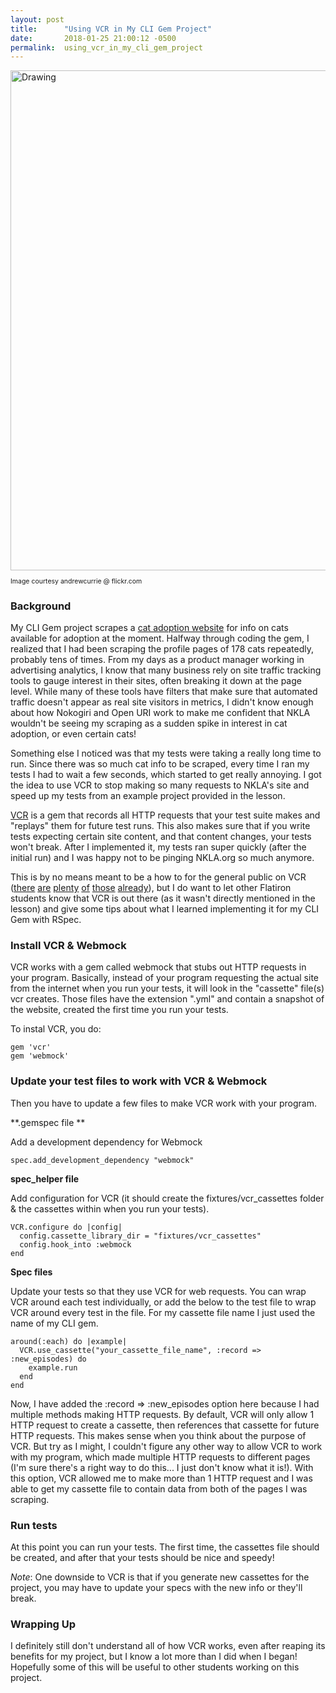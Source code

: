 ```yaml
---
layout: post
title:      "Using VCR in My CLI Gem Project"
date:       2018-01-25 21:00:12 -0500
permalink:  using_vcr_in_my_cli_gem_project
---
```



<img src="https://c2.staticflickr.com/4/3403/3287862831_af523cddac_b.jpg" alt="Drawing" style="width: 800px;"/>
<p style ="font-size:0.75em"> Image courtesy andrewcurrie @ flickr.com</p>

### Background
My CLI Gem project scrapes a [cat adoption website](http://nkla.org/) for info on cats available for adoption at the moment. Halfway through coding the gem, I realized that I had been scraping the profile pages of 178 cats repeatedly, probably tens of times. From my days as a product manager working in advertising analytics, I know that many business rely on site traffic tracking tools to gauge interest in their sites, often breaking it down at the page level. While many of these tools have filters that make sure that automated traffic doesn't appear as real site visitors in metrics, I didn't know enough about how Nokogiri and Open URI work to make me confident that NKLA wouldn't be seeing my scraping as a sudden spike in interest in cat adoption, or even certain cats!

Something else I noticed was that my tests were taking a really long time to run. Since there was so much cat info to be scraped, every time I ran my tests I had to wait a few seconds, which started to get really annoying. I got the idea to use VCR to stop making so many requests to NKLA's site and speed up my tests from an example project provided in the lesson.

[VCR](https://github.com/vcr/vcr) is a gem that records all HTTP requests that your test suite makes and "replays" them for future test runs. This also makes sure that if you write tests expecting certain site content, and that content changes, your tests won't break. After I implemented it, my tests ran super quickly (after the initial run) and I was happy not to be pinging NKLA.org so much anymore.

This is by no means meant to be a how to for the general public on VCR ([there](https://relishapp.com/vcr/vcr/v/1-10-3/docs/test-frameworks/usage-with-rspec) [are](http://www.thegreatcodeadventure.com/stubbing-with-vcr/) [plenty](https://www.natashatherobot.com/vcr-gem-rails-rspec/) [of](https://revs.runtime-revolution.com/unit-testing-with-vcr-5dd2bb5c9012) [those](https://rubyplus.com/articles/1431-How-to-use-VCR-to-speed-up-unit-tests) [already](https://thinking.philosophie.is/increasing-your-rspec-test-speeds-with-vcr-5b5aceb82857)), but I do want to let other Flatiron students know that VCR is out there (as it wasn't directly mentioned in the lesson) and give some tips about what I learned implementing it for my CLI Gem with RSpec.

### Install VCR & Webmock
VCR works with a gem called webmock that stubs out HTTP requests in your program. Basically, instead of your program requesting the actual site from the internet when you run your tests, it will look in the "cassette" file(s) vcr creates. Those files have the extension ".yml" and contain a snapshot of the website, created the first time you run your tests.

To instal VCR, you do:
```
gem 'vcr'
gem 'webmock'
```

### Update your test files to work with VCR & Webmock
Then you have to update a few files to make VCR work with your program.


**.gemspec file **

Add a development dependency for Webmock
```
spec.add_development_dependency "webmock"
```


**spec_helper file**

Add configuration for VCR (it should create the fixtures/vcr_cassettes folder & the cassettes within when you run your tests).

```
VCR.configure do |config|
  config.cassette_library_dir = "fixtures/vcr_cassettes"
  config.hook_into :webmock
end
```


**Spec files**

Update your tests so that they use VCR for web requests. You can wrap VCR around each test individually, or add the below to the test file to wrap VCR around every test in the file. For my cassette file name I just used the name of my CLI gem.

```
around(:each) do |example|
  VCR.use_cassette("your_cassette_file_name", :record => :new_episodes) do
    example.run
  end
end
```

Now, I have added the :record => :new_episodes option here because I had multiple methods making HTTP requests. By default, VCR will only allow 1 HTTP request to create a cassette, then references that cassette for future HTTP requests. This makes sense when you think about the purpose of VCR. But try as I might, I couldn't figure any other way to allow VCR to work with my program, which made multiple HTTP requests to different pages (I'm sure there's a right way to do this... I just don't know what it is!). With this option, VCR allowed me to make more than 1 HTTP request and I was able to get my cassette file to contain data from both of the pages I was scraping.

### Run tests

At this point you can run your tests. The first time, the cassettes file should be created, and after that your tests should be nice and speedy!


*Note*: One downside to VCR is that if you generate new cassettes for the project, you may have to update your specs with the new info or they'll break.

### Wrapping Up

I definitely still don't understand all of how VCR works, even after reaping its benefits for my project, but I know a lot more than I did when I began! Hopefully some of this will be useful to other students working on this project.

